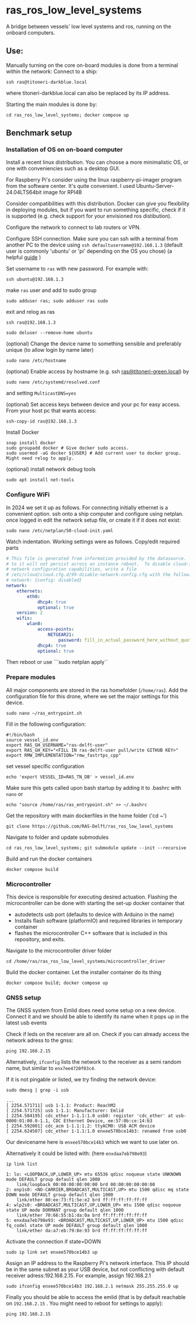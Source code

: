 # ras_ros_low_level_systems
A bridge between vessels' low level systems and ros, running on the onboard computers. 


## Use:
Manually turning on the core on-board modules is done from a terminal within the network:
Connect to a ship:
```
ssh ras@titoneri-darkblue.local
``` 
where titoneri-darkblue.local can also be replaced by its IP address. 

Starting the main modules is done by:
```
cd ras_ros_low_level_systems; docker compose up
```

## Benchmark setup
### Installation of OS on on-board computer
Install a recent linux distribution. You can choose a more minimalistic OS, or one with conveniencies such as a desktop GUI. 

For Raspberry Pi's consider using the linux raspberry-pi-imager program from the software center. It's quite convenient. I used Ubuntu-Server-24.04LTS64bit image for RPI4B

Consider compatibilities with this distribution. Docker can give you flexibility in deploying modules, but if you want to run something specific, check if it is supported (e.g. check support for your envisioned ros distibution).

Configure the network to connect to lab routers or VPN.

Configure SSH connection. Make sure you can ssh with a terminal from another PC to the device using `ssh defaultusername@192.168.1.3` (default user is commonly 'ubuntu' or 'pi' depending on the OS you chose) (a helpful [guide](https://phoenixnap.com/kb/ssh-permission-denied-publickey) )

Set username to `ras` with new password. For example with:
```shell
ssh ubuntu@192.168.1.3
```
make `ras` user and add to sudo group
```shell
sudo adduser ras; sudo adduser ras sudo
```
exit and relog as ras
```shell
ssh ras@192.168.1.3
```
```shell
sudo deluser --remove-home ubuntu
```

(optional) Change the device name to something sensible and preferably unique (to allow login by name later)
```shell
sudo nano /etc/hostname
```

(optional) Enable access by hostname (e.g. ssh ras@titoneri-green.local) by 
```shell
sudo nano /etc/systemd/resolved.conf
```
and setting `MulticastDNS=yes`


(optional) Set access keys between device and your pc for easy access. From your host pc that wants access:
```shell
ssh-copy-id ras@192.168.1.3
```

Install Docker
```shell
snap install docker
sudo groupadd docker # Give docker sudo access. 
sudo usermod -aG docker ${USER} # Add current user to docker group. Might need relog to apply.
```

(optional) install network debug tools
```shell
sudo apt install net-tools
```

### Configure WiFi
In 2024 we set it up as follows. For connecting initially ethernet is a convenient option. 
ssh onto a ship computer and configure using netplan. once logged in edit the network setup file, or create it if it does not exist:
``` shell
sudo nano /etc/netplan/50-cloud-init.yaml
```

Watch indentation. Working settings were as follows. Copy/edit required parts
``` yaml
# This file is generated from information provided by the datasource.  Changes
# to it will not persist across an instance reboot.  To disable cloud-init's
# network configuration capabilities, write a file
# /etc/cloud/cloud.cfg.d/99-disable-network-config.cfg with the following:
# network: {config: disabled}
network:
    ethernets:
        eth0:
            dhcp4: true
            optional: true
    version: 2
    wifis:
        wlan0:
            access-points:
                NETGEAR21:
                    password: fill_in_actual_password_here_without_quotes
            dhcp4: true
            optional: true
```
Then reboot or use ```sudo netplan apply``

### Prepare modules 
All major components are stored in the ras homefolder (`/home/ras`).
Add the configuration file for this drone, where we set the major settings for this device.
```shell
sudo nano ~/ras_entrypoint.sh
```
Fill in the following configuration:
```shell
#!/bin/bash
source vessel_id.env
export RAS_GH_USERNAME="ras-delft-user"
export RAS_GH_KEY="<FILL IN ras-delft-user pull/write GITHUB KEY>"
export RMW_IMPLEMENTATION="rmw_fastrtps_cpp"
```
set vessel specific configuration
```shell
echo 'export VESSEL_ID=RAS_TN_DB' > vessel_id.env
```
 Make sure this gets called upon bash startup by adding it to .bashrc with `nano` or 
```shell
echo "source /home/ras/ras_entrypoint.sh" >> ~/.bashrc
```

Get the repository with main dockerfiles in the home folder ('cd ~')
```shell
git clone https://github.com/RAS-Delft/ras_ros_low_level_systems
```
Navigate to folder and update submodules
 ```shell
 cd ras_ros_low_level_systems; git submodule update --init --recursive
 ```

Build and run the docker containers
```shell
docker compose build
```

### Microcontroller
This device is responsible for executing desired actuation. Flashing the microcontroller can be done with starting the set-up docker container that 
- autodetects usb port (defaults to device with Arduino in the name)
- Installs flash software (platformIO) and required libraries in temporary container
- flashes the microcontroller C++ software that is included in this repository, and exits. 

Navigate to the microcontroller driver folder
```shell
cd /home/ras/ras_ros_low_level_systems/microcontroller_driver
```
Build the docker container. Let the installer container do its thing
```shell
docker compose build; docker compose up
```

### GNSS setup
The GNSS system from Emlid does need some setup on a new device. Connect it and we should be able to identify its name when it pops up in the latest usb events

Check if leds on the receiver are all on. Check if you can already access the network adress to the gnss:
```shell
ping 192.168.2.15
```

Alternatively, `ifconfig` lists the network to the receiver as a semi random name, but similar to `enx7ee4720f03c4`.

If it is not pingable or listed, we try finding the network device:

```shell
sudo dmesg | grep -i usb
```
```
...
[ 2254.571711] usb 1-1.1: Product: ReachM2
[ 2254.571725] usb 1-1.1: Manufacturer: Emlid
[ 2254.584195] cdc_ether 1-1.1:1.0 usb0: register 'cdc_ether' at usb-0000:01:00.0-1.1, CDC Ethernet Device, ee:57:0b:ce:14:b3
[ 2254.592001] cdc_acm 1-1.1:1.2: ttyACM0: USB ACM device
[ 2254.624507] cdc_ether 1-1.1:1.0 enxee570bce14b3: renamed from usb0

```
Our devicename here is `enxee570bce14b3` which we want to use later on.

Alternatively it could be listed with: (here `enxdaa7eb798e93`)
```
ip link list
```
```
1: lo: <LOOPBACK,UP,LOWER_UP> mtu 65536 qdisc noqueue state UNKNOWN mode DEFAULT group default qlen 1000
    link/loopback 00:00:00:00:00:00 brd 00:00:00:00:00:00
2: enp1s0: <NO-CARRIER,BROADCAST,MULTICAST,UP> mtu 1500 qdisc mq state DOWN mode DEFAULT group default qlen 1000
    link/ether 80:ee:73:f1:5e:e2 brd ff:ff:ff:ff:ff:ff
4: wlp2s0: <BROADCAST,MULTICAST,UP,LOWER_UP> mtu 1500 qdisc noqueue state UP mode DORMANT group default qlen 1000
    link/ether 70:66:55:b1:da:0a brd ff:ff:ff:ff:ff:ff
5: enxdaa7eb798e93: <BROADCAST,MULTICAST,UP,LOWER_UP> mtu 1500 qdisc fq_codel state UP mode DEFAULT group default qlen 1000
    link/ether da:a7:eb:79:8e:93 brd ff:ff:ff:ff:ff:ff
```

Activate the connection if state=DOWN
```shell
sudo ip link set enxee570bce14b3 up
```

Assign an IP address to the Raspberry Pi's network interface. This IP should be in the same subnet as your USB device, but not conflicting with default receiver adress:192.168.2.15. For example, assign 192.168.2.1
```shell
sudo ifconfig enxee570bce14b3 192.168.2.1 netmask 255.255.255.0 up
```

Finally you should be able to access the emlid (that is by default reachable on `192.168.2.15` . You might need to reboot for settings to apply):
```shell
ping 192.168.2.15
```
